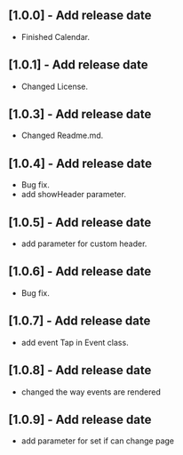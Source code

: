 ## [1.0.0] - Add release date

* Finished Calendar.

## [1.0.1] - Add release date

* Changed License.

## [1.0.3] - Add release date

* Changed Readme.md.

## [1.0.4] - Add release date

* Bug fix.
* add showHeader parameter.

## [1.0.5] - Add release date

* add parameter for custom header.

## [1.0.6] - Add release date

* Bug fix.

## [1.0.7] - Add release date

* add event Tap in Event class.

## [1.0.8] - Add release date

* changed the way events are rendered

## [1.0.9] - Add release date

* add parameter for set if can change page
